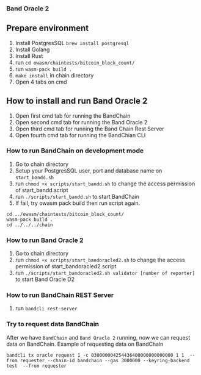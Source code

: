 ### Band Oracle 2

## Prepare environment

1. Install PostgresSQL `brew install postgresql`
2. Install Golang
3. Install Rust
4. run `cd owasm/chaintests/bitcoin_block_count/`
5. run `wasm-pack build .`
6. `make install` in chain directory
7. Open 4 tabs on cmd

## How to install and run Band Oracle 2

1. Open first cmd tab for running the BandChain
2. Open second cmd tab for running the Band Oracle 2
3. Open third cmd tab for running the Band Chain Rest Server
4. Open fourth cmd tab for running the BandChian CLI

### How to run BandChain on development mode

1. Go to chain directory
2. Setup your PostgresSQL user, port and database name on `start_bandd.sh`
3. run `chmod +x scripts/start_bandd.sh` to change the access permission of start_bandd.script
4. run `./scripts/start_bandd.sh` to start BandChain
5. If fail, try owasm pack build then run script again.

```
cd ../owasm/chaintests/bitcoin_block_count/
wasm-pack build .
cd ../../../chain
```

### How to run Band Oracle 2

1. Go to chain directory
2. run `chmod +x scripts/start_bandoracled2.sh` to change the access permission of start_bandoracled2.script
3. run `./scripts/start_bandoracled2.sh validator [number of reporter]` to start Band Oracle D2

### How to run BandChain REST Server

1. run `bandcli rest-server`

### Try to request data BandChain

After we have `BandChain` and `Band Oracle 2` running, now we can request data on BandChain.
Example of requesting data on BandChain

```
bandcli tx oracle request 1 -c 030000004254436400000000000000 1 1  --from requester --chain-id bandchain --gas 3000000 --keyring-backend test  --from requester
```
